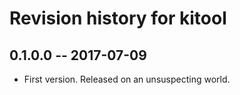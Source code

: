 # Revision history for kitool

## 0.1.0.0  -- 2017-07-09

* First version. Released on an unsuspecting world.
